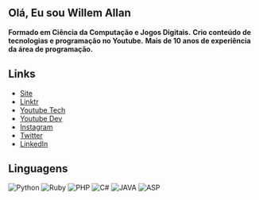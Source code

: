 ## Olá, Eu sou Willem Allan 

**Formado em Ciência da Computação e Jogos Digitais.**
**Crio conteúdo de tecnologias e programação no Youtube.**
**Mais de 10 anos de experiência da área de programação.**

## Links 

- [Site](https://willemallan.com.br/)
- [Linktr](https://linktr.ee/wiskton)
- [Youtube Tech](http://youtube.com/wiskton)
- [Youtube Dev](https://www.youtube.com/channel/UCsz1LhbGTSEdjt0fJTJSU_w)
- [Instagram](http://instagram.com/wiskton)
- [Twitter](http://twitter.com/wiskton)
- [LinkedIn](https://www.linkedin.com/in/willemallan/)

## Linguagens 

![Python](https://bootstrap-slack.herokuapp.com/badge.svg)
![Ruby](https://bootstrap-slack.herokuapp.com/badge.svg)
![PHP](https://bootstrap-slack.herokuapp.com/badge.svg)
![C#](https://bootstrap-slack.herokuapp.com/badge.svg)
![JAVA](https://bootstrap-slack.herokuapp.com/badge.svg)
![ASP](https://bootstrap-slack.herokuapp.com/badge.svg)

<!--
**wiskton/wiskton** is a ✨ _special_ ✨ repository because its `README.md` (this file) appears on your GitHub profile.

Here are some ideas to get you started:

- 🔭 I’m currently working on Bild/Vitta
- 🌱 I’m currently learning ...
- 👯 I’m looking to collaborate on ...
- 🤔 I’m looking for help with ...
- 💬 Ask me about ...
- 📫 How to reach me: ...
- 😄 Pronouns: ...
- ⚡ Fun fact: ...
-->
